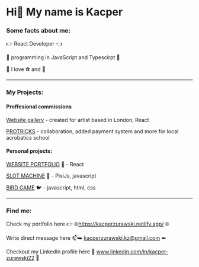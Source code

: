 # Hi👋 My name is Kacper

### Some facts about me: 

👉 React Developer 👈

🌱 programming in JavaScript and Typescirpt 🌱

🥇 I love ⚽ and 🎾


----------------------------------------------------------------------

### My Projects: 

#### Proffesional commissions

[Website gallery](https://makislazos.netlify.app/) - created for artist based in London, React

[PROTRICKS](https://www.protricks.pl/) - collaboration, added payment system and more for local acrobatics school

#### Personal projects:

[WEBSITE PORTFOLIO](https://github.com/xwaruz1212/website_gallery) 💼 - React

[SLOT MACHINE](https://github.com/xwaruz1212/Slot-Machine) 🎰 - PixiJs, javascript

[BIRD GAME](https://github.com/xwaruz1212/BirdGame) 🐦 - javascript, html, css

----------------------------------------------------------------------

### Find me:

Check my portfolio here 👉 🌐https://kacperzurawski.netlify.app/ 🌐

Write direct message here 📫➡️ kacperzurawski.kz@gmail.com ⬅️ 

Checkout my LinkedIn profile here 📌 www.linkedin.com/in/kacper-zurawski22 📌

